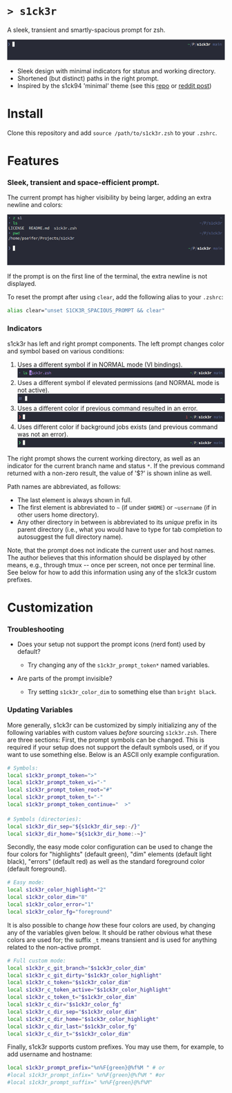 # `> s1ck3r`

A sleek, transient and smartly-spacious prompt for zsh.

![main prompt](https://github.com/pseifer/s1ck3r/blob/main/images/s1ck3r-main.png?raw=true)

- Sleek design with minimal indicators for status and working directory.
- Shortened (but distinct) paths in the right prompt.
- Inspired by the s1ck94 'minimal' theme (see this [repo](https://github.com/zimfw/s1ck94) or [reddit post](https://www.reddit.com/r/commandline/comments/2ycc5c/zsh_minimal_theme/))

# Install

Clone this repository and add `source /path/to/s1ck3r.zsh` to your `.zshrc`.

# Features

### Sleek, transient and space-efficient prompt.

The current prompt has higher visibility by being larger, adding an extra newline and colors:

![transient prompt](https://github.com/pseifer/s1ck3r/blob/main/images/s1ck3r-large.png?raw=true)

If the prompt is on the first line of the terminal, the extra newline is not displayed.

To reset the prompt after using `clear`, add the following alias to your `.zshrc`:
```sh
alias clear="unset S1CK3R_SPACIOUS_PROMPT && clear"
```

### Indicators

s1ck3r has left and right prompt components.
The left prompt changes color and symbol based on various conditions:

1. Uses a different symbol if in NORMAL mode (VI bindings).
![vi normal mode prompt](https://github.com/pseifer/s1ck3r/blob/main/images/s1ck3r-vi.png?raw=true)
2. Uses a different symbol if elevated permissions (and NORMAL mode is not active).
![root prompt](https://github.com/pseifer/s1ck3r/blob/main/images/s1ck3r-root.png?raw=true)
3. Uses a different color if previous command resulted in an error.
![error prompt](https://github.com/pseifer/s1ck3r/blob/main/images/s1ck3r-err.png?raw=true)
4. Uses different color if background jobs exists (and previous command was not an error).
![background jobs prompt](https://github.com/pseifer/s1ck3r/blob/main/images/s1ck3r-jobs.png?raw=true)

The right prompt shows the current working directory, as well as an indicator for the current branch name and status `*`.
If the previous command returned with a non-zero result, the value of '$?' is shown inline as well.

Path names are abbreviated, as follows:
- The last element is always shown in full.
- The first element is abbreviated to `~` (if under `$HOME`) or `~username` (if in other users home directory).
- Any other directory in between is abbreviated to its *unique* prefix in its parent directory (i.e., what you would have to type for tab completion to autosuggest the full directory name).

Note, that the prompt does not indicate the current user and host names.
The author believes that this information should be displayed by other means, e.g., through tmux -- once per screen, not once per terminal line.
See below for how to add this information using any of the s1ck3r custom prefixes.

# Customization

### Troubleshooting

- Does your setup not support the prompt icons (nerd font) used by default?
    - Try changing any of the `s1ck3r_prompt_token*` named variables.

- Are parts of the prompt invisible?
    - Try setting `s1ck3r_color_dim` to something else than `bright black`.

### Updating Variables

More generally, s1ck3r can be customized by simply initializing any of the following variables with custom values *before* sourcing `s1ck3r.zsh`.
There are three sections: First, the prompt symbols can be changed.
This is required if your setup does not support the default symbols used, or if you want to use something else.
Below is an ASCII only example configuration.

```sh
# Symbols:
local s1ck3r_prompt_token=">"
local s1ck3r_prompt_token_vi="-"
local s1ck3r_prompt_token_root="#"
local s1ck3r_prompt_token_t="-"
local s1ck3r_prompt_token_continue="  >"

# Symbols (directories):
local s1ck3r_dir_sep="${s1ck3r_dir_sep:-/}"
local s1ck3r_dir_home="${s1ck3r_dir_home:-~}"
```

Secondly, the easy mode color configuration can be used to change the four colors for "highlights" (default green), "dim" elements (default light black), "errors" (default red) as well as the standard foreground color (default foreground).

```sh
# Easy mode:
local s1ck3r_color_highlight="2"
local s1ck3r_color_dim="8"
local s1ck3r_color_error="1"
local s1ck3r_color_fg="foreground"
```

It is also possible to change *how* these four colors are used, by changing any of the variables given below. It should be rather obvious what these colors are used for; the suffix `_t` means transient and is used for anything related to the non-active prompt.

```sh
# Full custom mode:
local s1ck3r_c_git_branch="$s1ck3r_color_dim"
local s1ck3r_c_git_dirty="$s1ck3r_color_highlight"
local s1ck3r_c_token="$s1ck3r_color_dim"
local s1ck3r_c_token_active="$s1ck3r_color_highlight"
local s1ck3r_c_token_t="$s1ck3r_color_dim"
local s1ck3r_c_dir="$s1ck3r_color_fg"
local s1ck3r_c_dir_sep="$s1ck3r_color_dim"
local s1ck3r_c_dir_home="$s1ck3r_color_highlight"
local s1ck3r_c_dir_last="$s1ck3r_color_fg"
local s1ck3r_c_dir_t="$s1ck3r_color_dim"
```

Finally, s1ck3r supports custom prefixes. You may use them, for example, to add username and hostname:

```sh
local s1ck3r_prompt_prefix="%n%F{green}@%f%M " # or
#local s1ck3r_prompt_infix=" %n%F{green}@%f%M " #or
#local s1ck3r_prompt_suffix=" %n%F{green}@%f%M"
```
